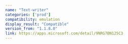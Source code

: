 ```yaml
---
name: "Text-writer"
categories: ['prod']
compatibility: emulation
display_result: "Compatible"
version_from: "1.1.8.0"
link: https://apps.microsoft.com/detail/9NRG7BN125C3
---
```

